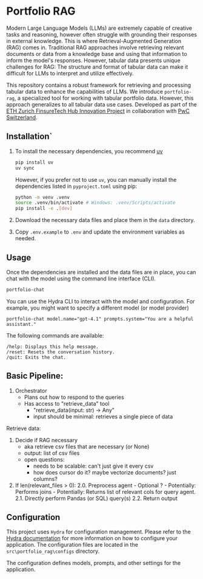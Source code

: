 # Portfolio RAG

Modern Large Language Models (LLMs) are extremely capable of creative tasks and reasoning, however often struggle with grounding their responses in external knowledge. This is where Retrieval-Augmented Generation (RAG) comes in. Traditional RAG approaches involve retrieving relevant documents or data from a knowledge base and using that information to inform the model's responses. However, tabular data presents unique challenges for RAG: The structure and format of tabular data can make it difficult for LLMs to interpret and utilize effectively. 

This repository contains a robust framework for retrieving and processing tabular data to enhance the capabilities of LLMs. We introduce `portfolio-rag`, a specialized tool for working with tabular portfolio data. However, this approach generalizes to all tabular data use cases. Developed as part of the [ETH Zurich FinsureTech Hub Innovation Project](https://finsuretech.ethz.ch/continuing-education/cas-ml-in-finance-and-insurance/innovation-projects.html) in collaboration with [PwC Switzerland](https://www.pwc.ch/).

## Installation`

1. To install the necessary dependencies, you recommend [uv](https://docs.astral.sh/uv/)

    ```bash
    pip install uv
    uv sync
    ```

    However, if you prefer not to use `uv`, you can manually install the dependencies listed in `pyproject.toml` using pip:

    ```bash
    python -m venv .venv
    source .venv/bin/activate # Windows: .venv/Scripts/activate 
    pip install -e .[dev]
    ```

2. Download the necessary data files and place them in the `data` directory.

3. Copy `.env.example` to `.env` and update the environment variables as needed.

## Usage

Once the dependencies are installed and the data files are in place, you can chat with the model using the command line interface (CLI).

```sh
portfolio-chat
```

You can use the Hydra CLI to interact with the model and configuration. For example, you might want to specify a different model (or model provider)
```
portfolio-chat model.name="gpt-4.1" prompts.system="You are a helpful assistant."
```

The following commands are available:
```
/help: Displays this help message.
/reset: Resets the conversation history.
/quit: Exits the chat.
```

## Basic Pipeline:
1. Orchestrator 
    - Plans out how to respond to the queries
    - Has access to "retrieve_data" tool
        - "retrieve_data(input: str) -> Any"
        - input should be minimal: retrieves a single piece of data

Retrieve data:
1. Decide if RAG necessary
    - aka retrieve csv files that are necessary (or None)
    - output: list of csv files
    - open questions: 
        - needs to be scalable: can't just give it every csv
        - how does cursor do it? maybe vectorize documents? just columns?
2. If len(relevant_files > 0):
    2.0. Preprocess agent
        - Optional ?
        - Potentially: Performs joins
        - Potentially: Returns list of relevant cols for query agent.
    2.1. Directly perform Pandas (or SQL) query(s)
    2.2. Return output

## Configuration

This project uses `Hydra` for configuration management. Please refer to the [Hydra documentation](https://hydra.cc/docs/intro/) for more information on how to configure your application. The configuration files are located in the `src\portfolio_rag\configs` directory.

The configuration defines models, prompts, and other settings for the application.